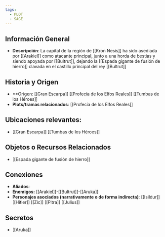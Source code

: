 ```yaml
---
tags:
  - PLOT
  - SAGE
---
```

## Información General 
- **Descripción**: La capital de la región de [[Kron Nesis]] ha sido asediada por [[Arakiel]] como atacante principal, junto a una horda de bestias y siendo apoyada por [[Bultrut]], dejando la [[Espada gigante de fusión de hierro]] clavada en el castillo principal del rey [[Bultrut]]

## Historia y Origen 
- **Origen: [[Gran Escarpa]] [[Profecía de los Elfos Reales]] [[Tumbas de los Héroes]]
- **Plots/tramas relacionados**: [[Profecía de los Elfos Reales]]

## Ubicaciones relevantes:
- [[Gran Escarpa]] [[Tumbas de los Héroes]]

## Objetos o Recursos Relacionados 
- [[Espada gigante de fusión de hierro]]

## Conexiones 
- **Aliados**:
- **Enemigos:** [[Arakiel]]-[[Bultrut]]-[[Aruka]]
- **Personajes asociados (narrativamente o de forma indirecta)**: [[Isildur]] [[Hitler]] [[Zic]] [[Pitra]] [[Julius]]

## Secretos
- [[Aruka]]